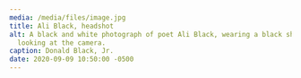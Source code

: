 ```yaml
---
media: /media/files/image.jpg
title: Ali Black, headshot
alt: A black and white photograph of poet Ali Black, wearing a black shirt and
  looking at the camera.
caption: Donald Black, Jr.
date: 2020-09-09 10:50:00 -0500
---
```

